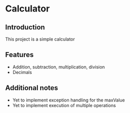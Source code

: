 ﻿# Calculator
## Introduction
This project is a simple calculator
## Features
- Addition, subtraction, multiplication, division
- Decimals
## Additional notes
- Yet to implement exception handling for the maxValue
- Yet to implement execution of multiple operations
